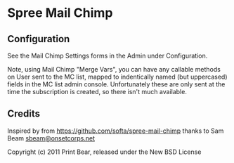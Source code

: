 # Spree Mail Chimp

##  Configuration

See the Mail Chimp Settings forms in the Admin under Configuration.

Note, using Mail Chimp "Merge Vars", you can have any callable methods on User sent
to the MC list, mapped to indentically named (but uppercased) fields in the MC list admin console. 
Unfortunately these are only sent at the time the subscription is created, so there isn't much available.

## Credits

Inspired by from https://github.com/softa/spree-mail-chimp thanks to Sam Beam sbeam@onsetcorps.net



Copyright (c) 2011 Print Bear, released under the New BSD License
